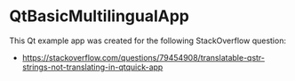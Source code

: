 # QtBasicMultilingualApp

This Qt example app was created for the following StackOverflow question:
 - https://stackoverflow.com/questions/79454908/translatable-qstr-strings-not-translating-in-qtquick-app
